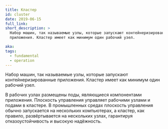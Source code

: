 ```yaml
---
title: Кластер
id: cluster
date: 2019-06-15
full_link:
short_description: >
  Набор машин, так называемые узлы, которые запускают контейнеризированные
  приложения. Кластер имеет как минимум один рабочий узел.

aka:
tags:
  - fundamental
  - operation
---
```


Набор машин, так называемые узлы, которые запускают контейнеризированные
приложения. Кластер имеет как минимум один рабочий узел.

<!--more-->

В рабочих узлах размещены поды, являющиеся компонентами приложения. Плоскость
управления управляет рабочими узлами и подами в кластере. В промышленных средах
плоскость управления обычно запускается на нескольких компьютерах, а кластер,
как правило, развёртывается на нескольких узлах, гарантируя отказоустойчивость и
высокую надёжность.
